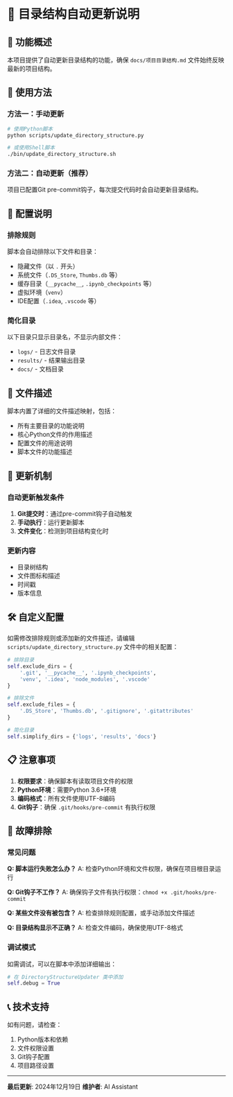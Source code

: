 # 📁 目录结构自动更新说明

## 🎯 功能概述

本项目提供了自动更新目录结构的功能，确保 `docs/项目目录结构.md` 文件始终反映最新的项目结构。

## 🚀 使用方法

### 方法一：手动更新

```bash
# 使用Python脚本
python scripts/update_directory_structure.py

# 或使用Shell脚本
./bin/update_directory_structure.sh
```

### 方法二：自动更新（推荐）

项目已配置Git pre-commit钩子，每次提交代码时会自动更新目录结构。

## 🔧 配置说明

### 排除规则

脚本会自动排除以下文件和目录：

- 隐藏文件（以 `.` 开头）
- 系统文件（`.DS_Store`, `Thumbs.db` 等）
- 缓存目录（`__pycache__`, `.ipynb_checkpoints` 等）
- 虚拟环境（`venv`）
- IDE配置（`.idea`, `.vscode` 等）

### 简化目录

以下目录只显示目录名，不显示内部文件：

- `logs/` - 日志文件目录
- `results/` - 结果输出目录
- `docs/` - 文档目录

## 📝 文件描述

脚本内置了详细的文件描述映射，包括：

- 所有主要目录的功能说明
- 核心Python文件的作用描述
- 配置文件的用途说明
- 脚本文件的功能描述

## 🔄 更新机制

### 自动更新触发条件

1. **Git提交时**：通过pre-commit钩子自动触发
2. **手动执行**：运行更新脚本
3. **文件变化**：检测到项目结构变化时

### 更新内容

- 目录树结构
- 文件图标和描述
- 时间戳
- 版本信息

## 🛠️ 自定义配置

如需修改排除规则或添加新的文件描述，请编辑 `scripts/update_directory_structure.py` 文件中的相关配置：

```python
# 排除目录
self.exclude_dirs = {
    '.git', '__pycache__', '.ipynb_checkpoints', 
    'venv', '.idea', 'node_modules', '.vscode'
}

# 排除文件
self.exclude_files = {
    '.DS_Store', 'Thumbs.db', '.gitignore', '.gitattributes'
}

# 简化目录
self.simplify_dirs = {'logs', 'results', 'docs'}
```

## 📋 注意事项

1. **权限要求**：确保脚本有读取项目文件的权限
2. **Python环境**：需要Python 3.6+环境
3. **编码格式**：所有文件使用UTF-8编码
4. **Git钩子**：确保 `.git/hooks/pre-commit` 有执行权限

## 🐛 故障排除

### 常见问题

**Q: 脚本运行失败怎么办？**
A: 检查Python环境和文件权限，确保在项目根目录运行

**Q: Git钩子不工作？**
A: 确保钩子文件有执行权限：`chmod +x .git/hooks/pre-commit`

**Q: 某些文件没有被包含？**
A: 检查排除规则配置，或手动添加文件描述

**Q: 目录结构显示不正确？**
A: 检查文件编码，确保使用UTF-8格式

### 调试模式

如需调试，可以在脚本中添加详细输出：

```python
# 在 DirectoryStructureUpdater 类中添加
self.debug = True
```

## 📞 技术支持

如有问题，请检查：

1. Python版本和依赖
2. 文件权限设置
3. Git钩子配置
4. 项目路径设置

---

**最后更新**: 2024年12月19日
**维护者**: AI Assistant 